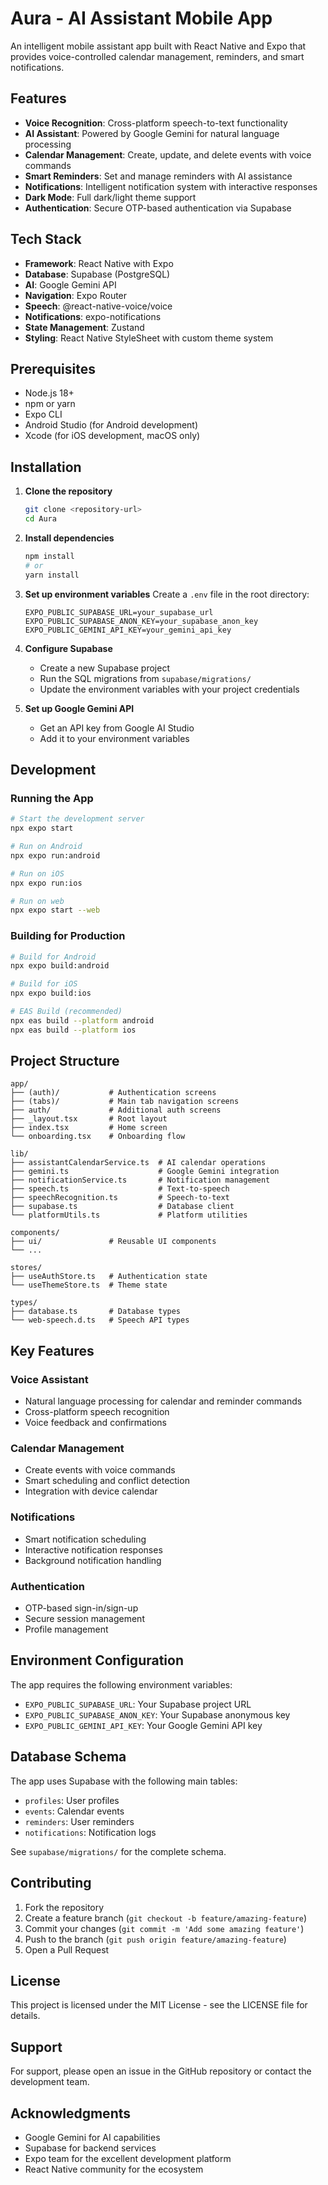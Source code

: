 # Aura - AI Assistant Mobile App

An intelligent mobile assistant app built with React Native and Expo that provides voice-controlled calendar management, reminders, and smart notifications.

## Features

- **Voice Recognition**: Cross-platform speech-to-text functionality
- **AI Assistant**: Powered by Google Gemini for natural language processing
- **Calendar Management**: Create, update, and delete events with voice commands
- **Smart Reminders**: Set and manage reminders with AI assistance
- **Notifications**: Intelligent notification system with interactive responses
- **Dark Mode**: Full dark/light theme support
- **Authentication**: Secure OTP-based authentication via Supabase

## Tech Stack

- **Framework**: React Native with Expo
- **Database**: Supabase (PostgreSQL)
- **AI**: Google Gemini API
- **Navigation**: Expo Router
- **Speech**: @react-native-voice/voice
- **Notifications**: expo-notifications
- **State Management**: Zustand
- **Styling**: React Native StyleSheet with custom theme system

## Prerequisites

- Node.js 18+ 
- npm or yarn
- Expo CLI
- Android Studio (for Android development)
- Xcode (for iOS development, macOS only)

## Installation

1. **Clone the repository**
   ```bash
   git clone <repository-url>
   cd Aura
   ```

2. **Install dependencies**
   ```bash
   npm install
   # or
   yarn install
   ```

3. **Set up environment variables**
   Create a `.env` file in the root directory:
   ```env
   EXPO_PUBLIC_SUPABASE_URL=your_supabase_url
   EXPO_PUBLIC_SUPABASE_ANON_KEY=your_supabase_anon_key
   EXPO_PUBLIC_GEMINI_API_KEY=your_gemini_api_key
   ```

4. **Configure Supabase**
   - Create a new Supabase project
   - Run the SQL migrations from `supabase/migrations/`
   - Update the environment variables with your project credentials

5. **Set up Google Gemini API**
   - Get an API key from Google AI Studio
   - Add it to your environment variables

## Development

### Running the App

```bash
# Start the development server
npx expo start

# Run on Android
npx expo run:android

# Run on iOS
npx expo run:ios

# Run on web
npx expo start --web
```

### Building for Production

```bash
# Build for Android
npx expo build:android

# Build for iOS
npx expo build:ios

# EAS Build (recommended)
npx eas build --platform android
npx eas build --platform ios
```

## Project Structure

```
app/
├── (auth)/           # Authentication screens
├── (tabs)/           # Main tab navigation screens
├── auth/             # Additional auth screens
├── _layout.tsx       # Root layout
├── index.tsx         # Home screen
└── onboarding.tsx    # Onboarding flow

lib/
├── assistantCalendarService.ts  # AI calendar operations
├── gemini.ts                    # Google Gemini integration
├── notificationService.ts       # Notification management
├── speech.ts                    # Text-to-speech
├── speechRecognition.ts         # Speech-to-text
├── supabase.ts                  # Database client
└── platformUtils.ts             # Platform utilities

components/
├── ui/               # Reusable UI components
└── ...

stores/
├── useAuthStore.ts   # Authentication state
└── useThemeStore.ts  # Theme state

types/
├── database.ts       # Database types
└── web-speech.d.ts   # Speech API types
```

## Key Features

### Voice Assistant
- Natural language processing for calendar and reminder commands
- Cross-platform speech recognition
- Voice feedback and confirmations

### Calendar Management
- Create events with voice commands
- Smart scheduling and conflict detection
- Integration with device calendar

### Notifications
- Smart notification scheduling
- Interactive notification responses
- Background notification handling

### Authentication
- OTP-based sign-in/sign-up
- Secure session management
- Profile management

## Environment Configuration

The app requires the following environment variables:

- `EXPO_PUBLIC_SUPABASE_URL`: Your Supabase project URL
- `EXPO_PUBLIC_SUPABASE_ANON_KEY`: Your Supabase anonymous key
- `EXPO_PUBLIC_GEMINI_API_KEY`: Your Google Gemini API key

## Database Schema

The app uses Supabase with the following main tables:

- `profiles`: User profiles
- `events`: Calendar events
- `reminders`: User reminders
- `notifications`: Notification logs

See `supabase/migrations/` for the complete schema.

## Contributing

1. Fork the repository
2. Create a feature branch (`git checkout -b feature/amazing-feature`)
3. Commit your changes (`git commit -m 'Add some amazing feature'`)
4. Push to the branch (`git push origin feature/amazing-feature`)
5. Open a Pull Request

## License

This project is licensed under the MIT License - see the LICENSE file for details.

## Support

For support, please open an issue in the GitHub repository or contact the development team.

## Acknowledgments

- Google Gemini for AI capabilities
- Supabase for backend services
- Expo team for the excellent development platform
- React Native community for the ecosystem
